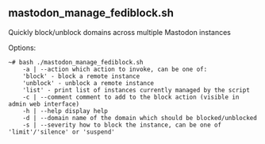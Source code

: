 ## mastodon_manage_fediblock.sh
Quickly block/unblock domains across multiple Mastodon instances  
  
Options:  

    ~# bash ./mastodon_manage_fediblock.sh
        -a | --action which action to invoke, can be one of:  
        'block' - block a remote instance  
        'unblock' - unblock a remote instance  
        'list' - print list of instances currently managed by the script  
        -c | --comment comment to add to the block action (visible in admin web interface)  
        -h | --help display help  
        -d | --domain name of the domain which should be blocked/unblocked  
        -s | --severity how to block the instance, can be one of 'limit'/'silence' or 'suspend'
